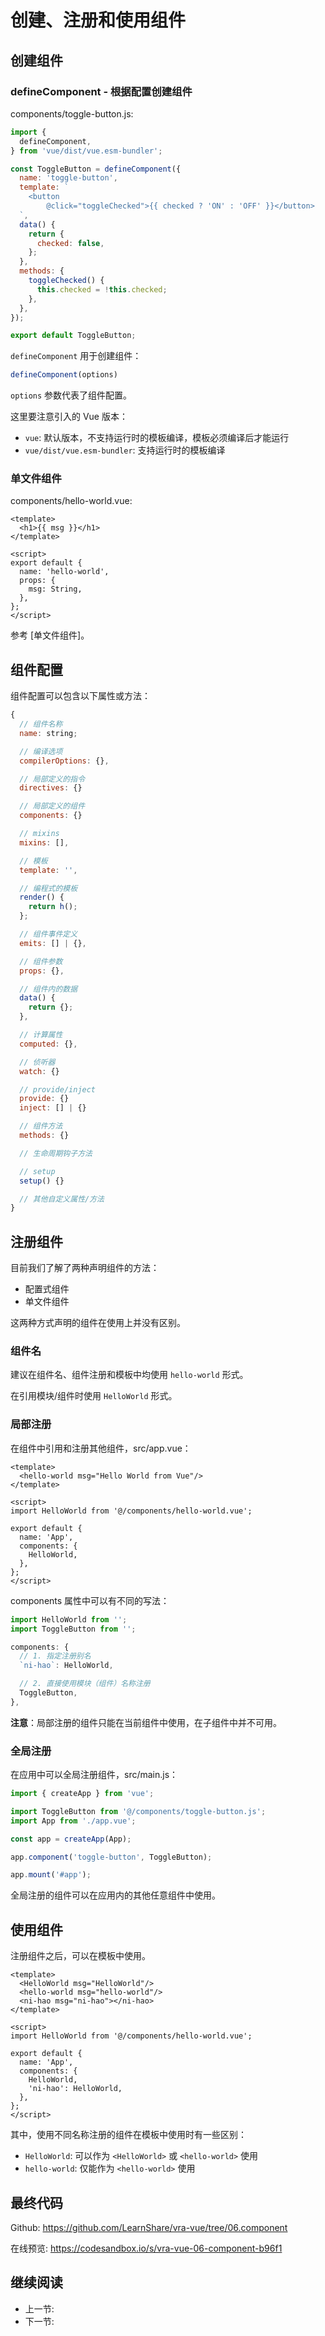 # 创建、注册和使用组件

## 创建组件

### defineComponent - 根据配置创建组件

components/toggle-button.js:

```js
import {
  defineComponent,
} from 'vue/dist/vue.esm-bundler';

const ToggleButton = defineComponent({
  name: 'toggle-button',
  template: `
    <button
        @click="toggleChecked">{{ checked ? 'ON' : 'OFF' }}</button>
  `,
  data() {
    return {
      checked: false,
    };
  },
  methods: {
    toggleChecked() {
      this.checked = !this.checked;
    },
  },
});

export default ToggleButton;
```

`defineComponent` 用于创建组件：

```js
defineComponent(options)
```

`options` 参数代表了组件配置。

这里要注意引入的 Vue 版本：

+ `vue`: 默认版本，不支持运行时的模板编译，模板必须编译后才能运行
+ `vue/dist/vue.esm-bundler`: 支持运行时的模板编译

### 单文件组件

components/hello-world.vue:

```vue
<template>
  <h1>{{ msg }}</h1>
</template>

<script>
export default {
  name: 'hello-world',
  props: {
    msg: String,
  },
};
</script>
```

参考 [单文件组件]。

## 组件配置

组件配置可以包含以下属性或方法：

```js
{
  // 组件名称
  name: string;

  // 编译选项
  compilerOptions: {},

  // 局部定义的指令
  directives: {}

  // 局部定义的组件
  components: {}

  // mixins
  mixins: [],

  // 模板
  template: '',

  // 编程式的模板
  render() {
    return h();
  };

  // 组件事件定义
  emits: [] | {},

  // 组件参数
  props: {},

  // 组件内的数据
  data() {
    return {};
  },

  // 计算属性
  computed: {},

  // 侦听器
  watch: {}

  // provide/inject
  provide: {}
  inject: [] | {}

  // 组件方法
  methods: {}

  // 生命周期钩子方法

  // setup
  setup() {}

  // 其他自定义属性/方法
}
```

## 注册组件

目前我们了解了两种声明组件的方法：

+ 配置式组件
+ 单文件组件

这两种方式声明的组件在使用上并没有区别。

### 组件名

建议在组件名、组件注册和模板中均使用 `hello-world` 形式。

在引用模块/组件时使用 `HelloWorld` 形式。

### 局部注册

在组件中引用和注册其他组件，src/app.vue：

```vue
<template>
  <hello-world msg="Hello World from Vue"/>
</template>

<script>
import HelloWorld from '@/components/hello-world.vue';

export default {
  name: 'App',
  components: {
    HelloWorld,
  },
};
</script>
```

components 属性中可以有不同的写法：

```js
import HelloWorld from '';
import ToggleButton from '';

components: {
  // 1. 指定注册别名
  `ni-hao`: HelloWorld,

  // 2. 直接使用模块（组件）名称注册
  ToggleButton,
},
```

**注意**：局部注册的组件只能在当前组件中使用，在子组件中并不可用。

### 全局注册

在应用中可以全局注册组件，src/main.js：

```js
import { createApp } from 'vue';

import ToggleButton from '@/components/toggle-button.js';
import App from './app.vue';

const app = createApp(App);

app.component('toggle-button', ToggleButton);

app.mount('#app');
```

全局注册的组件可以在应用内的其他任意组件中使用。

## 使用组件

注册组件之后，可以在模板中使用。

```vue
<template>
  <HelloWorld msg="HelloWorld"/>
  <hello-world msg="hello-world"/>
  <ni-hao msg="ni-hao"></ni-hao>
</template>

<script>
import HelloWorld from '@/components/hello-world.vue';

export default {
  name: 'App',
  components: {
    HelloWorld,
    'ni-hao': HelloWorld,
  },
};
</script>
```

其中，使用不同名称注册的组件在模板中使用时有一些区别：

+ `HelloWorld`: 可以作为 `<HelloWorld>` 或 `<hello-world>` 使用
+ `hello-world`: 仅能作为 `<hello-world>` 使用

## 最终代码

Github: <https://github.com/LearnShare/vra-vue/tree/06.component>

在线预览: <https://codesandbox.io/s/vra-vue-06-component-b96f1>

## 继续阅读

+ 上一节:
+ 下一节:
